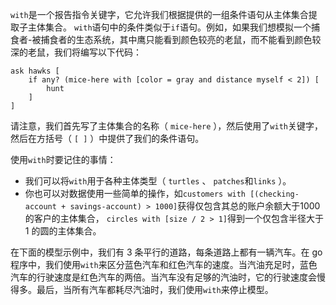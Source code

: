 ﻿`with`是一个报告指令关键字，它允许我们根据提供的一组条件语句从主体集合提取子主体集合。 `with`语句中的条件类似于`if`语句。例如，如果我们想模拟一个捕食者-被捕食者的生态系统，其中鹰只能看到颜色较亮的老鼠，而不能看到颜色较深的老鼠，我们将编写以下代码：



```
ask hawks [
	if any? (mice-here with [color = gray and distance myself < 2]) [
		hunt
	]
]
```


请注意，我们首先写了主体集合的名称（ `mice-here` ），然后使用了`with`关键字，然后在方括号（ `[ ]` ）中提供了我们的条件语句。

使用`with`时要记住的事情：

- 我们可以将`with`用于各种主体类型（ `turtles` 、 `patches`和`links` ）。
- 你也可以对数据使用一些简单的操作，如`customers with [(checking-account + savings-account) > 1000]`获得仅包含其总的账户余额大于1000的客户的主体集合， `circles with [size / 2 > 1]`得到一个仅包含半径大于 1 的圆的主体集合。


在下面的模型示例中，我们有 3 条平行的道路，每条道路上都有一辆汽车。在 go程序中，我们使用`with`来区分蓝色汽车和红色汽车的速度。当汽油充足时，蓝色汽车的行驶速度是红色汽车的两倍。当汽车没有足够的汽油时，它的行驶速度会慢得多。最后，当所有汽车都耗尽汽油时，我们使用`with`来停止模型。
